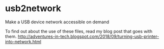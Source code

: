 # usb2network
Make a USB device network accessible on demand

To find out about the use of these files, read my blog post that goes with them.
http://adventures-in-tech.blogspot.com/2018/09/turning-usb-printer-into-network.html
